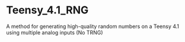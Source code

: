 # Teensy_4.1_RNG
A method for generating high-quality random numbers on a Teensy 4.1 using multiple analog inputs (No TRNG)
